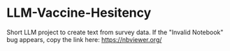 # LLM-Vaccine-Hesitency

Short LLM project to create text from survey data. If the "Invalid Notebook" bug appears, copy the link here: https://nbviewer.org/ 

